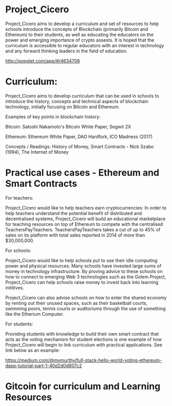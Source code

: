 # Project_Cicero

Project_Cicero aims to develop a curriculum and set of resources to help schools introduce the concepts of Blockchain (primarily Bitcoin and Ethereum) to their students, as well as educating the educators on the power and emerging importance of crypto assests. It is hoped that the curriculum is accessible to regular educators with an interest in technology and any forward thinking leaders in the field of education.

http://popplet.com/app/#/4634708

# Curriculum:
Project_Cicero aims to develop curriculum that can be used in schools to introduce the history, concepts and technical aspects of blockchain technology, initially focusing on Bitcoin and Ethereum. 


Examples of key points in blockchain history:

Bitcoin:
Satoshi Nakamoto's Bitcoin White Paper, Segwit 2X

Ethereum:
Ethereum White Paper, DAO Hardfork, ICO Madness (2017)

Concepts / Readings:
History of Money, Smart Contracts - Nick Szabo (1994), The Internet of Money

# Practical use cases - Ethereum and Smart Contracts 
For teachers:

Project_Cicero would like to help teachers earn cryptocurrencies:
In order to help teachers understand the potential benefit of distributed and decentralised systems, Project_Cicero will build an educational marketplace for teaching resources on top of Ethereum to compete with the centralised TeachersPayTeachers. TeachersPayTeachers takes a cut of up to 45% of sales on its platform with total sales reported in 2014 of more than $30,000,000. 

For schools:

Project_Cicero would like to help schools put to use their idle computing power and physical resources:
Many schools have invested large sums of money in technology infrastructure. By proving advice to these schools on how to connect to emerging Web 3 technologies such as the Golem Project, Project_Cicero can help schools raise money to invest back into learning inititives.

Project_Cicero can also advise schools on how to enter the shared economy by renting out their unused spaces, such as their basketball courts, swimming poors, tennis courts or auditoriums through the use of something like the Etherium Computer.

For students:

Providing students with knowledge to build their own smart contract that acts as the voting mechanism for student elections is one example of how Project_Cicero will begin to link curriculum with practical applications. See link below as an example:

https://medium.com/@mvmurthy/full-stack-hello-world-voting-ethereum-dapp-tutorial-part-1-40d2d0d807c2

# Gitcoin for curriculum and Learning Resources

